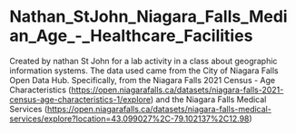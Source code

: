 # Nathan_StJohn_Niagara_Falls_Median_Age_-_Healthcare_Facilities
Created by nathan St John for a lab activity in a class about geographic information systems.
The data used came from the City of Niagara Falls Open Data Hub. Specifically, from the Niagara Falls 2021 Census - Age Characteristics (https://open.niagarafalls.ca/datasets/niagara-falls-2021-census-age-characteristics-1/explore) and the Niagara Falls Medical Services (https://open.niagarafalls.ca/datasets/niagara-falls-medical-services/explore?location=43.099027%2C-79.102137%2C12.98)

